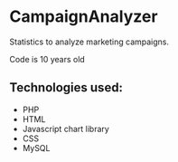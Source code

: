 # CampaignAnalyzer

Statistics to analyze marketing campaigns.

Code is 10 years old

## Technologies used:
- PHP
- HTML
- Javascript chart library
- CSS
- MySQL
